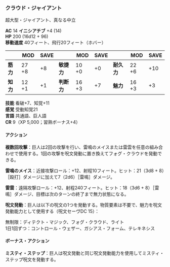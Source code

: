 ### クラウド・ジャイアント
超大型・ジャイアント、真なる中立

**AC** 14 **イニシアチブ** +4 (14)  
**HP** 200 (16d12 + 96)  
**移動速度** 40フィート、飛行20フィート（ホバー）

|      | MOD | SAVE |      | MOD | SAVE |      | MOD | SAVE |
|------|-----|------|------|-----|------|------|-----|------|
| **筋力** | 27 +8 | +8 | **敏捷力** | 10 +0 | +0 | **耐久力** | 22 +6 | +10 |
| **知力** | 12 +1 | +1 | **判断力** | 16 +3 | +7 | **魅力** | 16 +3 | +3 |

**技能** 看破+7、知覚+11  
**感覚** 受動知覚21  
**言語** 共通語、巨人語  
**CR** 9（XP 5,000；習熟ボーナス+4）

#### アクション

**複数回攻撃**：巨人は2回の攻撃を行い、雷鳴のメイスまたは雷雲を任意の組み合わせで使用する。1回の攻撃を呪文発動に置き換えてフォグ・クラウドを発動できる。

**雷鳴のメイス**：近接攻撃ロール：+12、射程10フィート。ヒット：21（3d8 + 8）［殴打］ダメージに加えて7（2d6）［雷鳴］ダメージ。

**雷雲**：遠隔攻撃ロール：+12、射程240フィート。ヒット：18（3d6 + 8）［雷鳴］ダメージ、目標は次のターンの終了まで無力状態になる。

**呪文発動**：巨人は以下の呪文の1つを発動する。物質要素は不要で、魅力を呪文発動能力として使用する（呪文セーヴDC 15）：

無制限：ディテクト・マジック、フォグ・クラウド、ライト  
1日1回ずつ：コントロール・ウェザー、ガシアス・フォーム、テレキネシス

#### ボーナス・アクション

**ミスティ・ステップ**：巨人は呪文発動と同じ呪文発動能力を使用してミスティ・ステップ呪文を発動する。